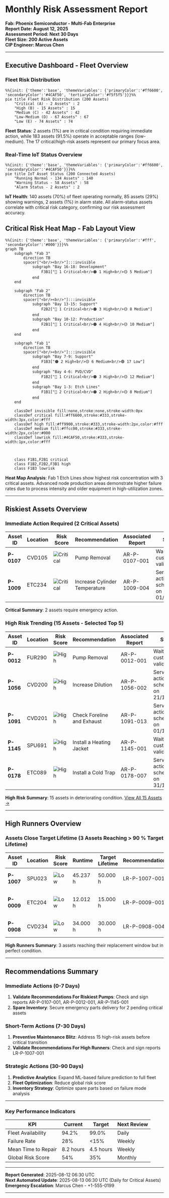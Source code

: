 # Monthly Risk Assessment Report
**Fab: Phoenix Semiconductor - Multi-Fab Enterprise**  
**Report Date: August 12, 2025**  
**Assessment Period: Next 30 Days**  
**Fleet Size: 200 Active Assets**  
**CIP Engineer: Marcus Chen**

---

## Executive Dashboard - Fleet Overview

### Fleet Risk Distribution

```mermaid
%%{init: {'theme':'base', 'themeVariables': {'primaryColor':'#ff6600', 'secondaryColor':'#4CAF50', 'tertiaryColor':'#f5f5f5'}}}%%
pie title Fleet Risk Distribution (200 Assets)
    "Critical (A) - 2 Assets" : 2
    "High (B) - 15 Assets" : 15
    "Medium (C) - 42 Assets" : 42
    "Low-Medium (D) - 67 Assets" : 67
    "Low (E) - 74 Assets" : 74
```

**Fleet Status**: 2 assets (1%) are in critical condition requiring immediate action, while 183 assets (91.5%) operate in acceptable ranges (low-medium). The 17 critical/high-risk assets represent our primary focus area.

### Real-Time IoT Status Overview

```mermaid
%%{init: {'theme':'base', 'themeVariables': {'primaryColor':'#ff6600', 'secondaryColor':'#4CAF50'}}}%%
pie title IoT Asset Status (200 Connected Assets)
    "Running Normal - 134 Assets" : 140
    "Warning Status - 58 Assets" : 58
    "Alarm Status - 2 Assets" : 2
```

**IoT Health**: 140 assets (70%) of fleet operating normally, 85 assets (29%) showing warnings, 2 assets (1%) in alarm state. All alarm-status assets correlate with critical risk category, confirming our risk assessment accuracy.

## Critical Risk Heat Map - Fab Layout View

```mermaid
%%{init: {'theme':'base', 'themeVariables': {'primaryColor':'#fff', 'secondaryColor':'#000'}}}%%
graph TB
    subgraph "Fab 3"
        direction TB
        spacer["<br/><br/>"]:::invisible
            subgraph "Bay 16-18: Development"
                F3B1["🔴 1 Critical<br/>🟠 1 High<br/>🟡 5 Medium"]
            end
    end
    
    subgraph "Fab 2"
        direction TB
        spacer["<br/><br/>"]:::invisible
            subgraph "Bay 13-15: Support"
                F2B2["🔴 1 Critical<br/>🟠 3 High<br/>🟡 8 Medium"]
            end
            subgraph "Bay 10-12: Production"
                F2B1["🔴 1 Critical<br/>🟠 4 High<br/>🟡 10 Medium"]
            end
    end
    
    subgraph "Fab 1"
        direction TB
        spacer["<br/><br/>"]:::invisible
            subgraph "Bay 7-9: Support" 
                F1B3["🟠 2 High<br/>🟡 6 Medium<br/>🟢 17 Low"]
            end
            subgraph "Bay 4-6: PVD/CVD"
                F1B2["🔴 1 Critical<br/>🟠 3 High<br/>🟡 12 Medium"]
            end
            subgraph "Bay 1-3: Etch Lines" 
                F1B1["🔴 2 Critical<br/>🟠 2 High<br/>🟡 8 Medium"]
            end
    end

    classDef invisible fill:none,stroke:none,stroke-width:0px
    classDef critical fill:#ff6600,stroke:#333,stroke-width:3px,color:#fff
    classDef high fill:#ff9900,stroke:#333,stroke-width:2px,color:#fff
    classDef medium fill:#ffcc00,stroke:#333,stroke-width:2px,color:#000
    classDef lowrisk fill:#4CAF50,stroke:#333,stroke-width:1px,color:#fff
    

    
    class F1B1,F2B1 critical
    class F1B2,F2B2,F3B1 high
    class F1B3 lowrisk
```

**Heat Map Analysis**: Fab 1 Etch Lines show highest risk concentration with 3 critical assets. Advanced node production areas demonstrate higher failure rates due to process intensity and older equipment in high-utilization zones.

---

## Riskiest Assets Overview

### Immediate Action Required (2 Critical Assets)

| Asset ID | Location | Risk Score | Recommendation | Associated Report | Status |
|----------|----------|------------|----------------|-------------------|--------|
| **P-0107** | CVD105 | ![Critical](https://img.shields.io/badge/89%25-red) | Pump Removal | AR-P-0107-001 | Waiting for customer validation | 
| **P-1009** | ETC234 | ![Critical](https://img.shields.io/badge/87%25-red) | Increase Cylinder Temperature | AR-P-1009-004 | Service action scheduled on 01/11/2025 |

**Critical Summary**: 2 assets require emergency action. 

### High Risk Trending (15 Assets - Selected Top 5)

| Asset ID | Location | Risk Score | Recommendation | Associated Report | Status |
|----------|----------|------------|----------------|-------------------|--------|
| **P-0012** | FUR290 | ![High](https://img.shields.io/badge/78%25-orange) | Pump Removal | AR-P-0012-001 | Waiting for customer validation |
| **P-1056** | CVD200 | ![High](https://img.shields.io/badge/75%25-orange) | Increase Dilution | AR-P-1056-002 | Service action scheduled on 21/10/2025 |
| **P-1091** | CVD201 | ![High](https://img.shields.io/badge/72%25-orange) | Check Foreline and Exhaust | AR-P-1091-013 | Service action scheduled on 01/11/2025 |
| **P-1145** | SPU691 | ![High](https://img.shields.io/badge/69%25-orange) | Install a Heating Jacket | AR-P-1145-001 | Waiting for customer validation |
| **P-0178** | ETC089 | ![High](https://img.shields.io/badge/67%25-orange) | Install a Cold Trap | AR-P-0178-007 | Service action scheduled on 31/10/2025 |

**High Risk Summary**: 15 assets in deteriorating condition. [View All 15 Assets →](#detailed-high-risk)

---

## High Runners Overview

### Assets Close Target Lifetime (3 Assets Reaching > 90 % Target Lifetime)

| Asset ID | Location | Risk Score | Runtime | Target Lifetime | Recommendation | Associated Report | Status |
|----------|----------|------------|---------|-----------------|----------------|-------------------|--------|
| **P-1007** | SPU023 | ![Low](https://img.shields.io/badge/12%25-green) | 45.237 h | 50.000 h | LR-P-1007-001 |Keep Pump Running | Waiting for customer validation | 
| **P-0009** | ETC204 | ![Low](https://img.shields.io/badge/07%25-green) | 12.012 h | 15.000 h | LR-P-0009-001 |Keep Pump Running | Telemetries to be analysed in 3 months |
| **P-0908** | CVD234 | ![Low](https://img.shields.io/badge/18%25-green) | 34.000 h | 30.000 h | LR-P-0908-004 |Keep Pump Running | Pump Removal Planned |

**High Runners Summary**: 3 assets reaching their replacement window but in perfect condition.

---

## Recommendations Summary

### Immediate Actions (0-7 Days)
1. **Validate Recommendations For Riskiest Pumps**: Check and sign reports AR-P-0107-001, AR-P-0012-001, AR-P-1145-001
2. **Spare Inventory**: Secure emergency parts delivery for 2 pending critical assets

### Short-Term Actions (7-30 Days)
1. **Preventive Maintenance Blitz**: Address 15 high-risk assets before critical transition
2. **Validate Recommendations For High Runners**: Check and sign reports LR-P-1007-001

### Strategic Actions (30-90 Days)
1. **Predictive Analytics**: Expand ML-based failure prediction to full fleet
2. **Fleet Optimization**: Reduce global risk score
3. **Inventory Strategy**: Optimize spare parts based on failure mode analysis

---

### Key Performance Indicators
| KPI | Current | Target | Next Review |
|-----|---------|--------|-------------|
| Fleet Availability | 94.2% | 99.0% | Daily |
| Failure Rate | 28% | <15% | Weekly |
| Mean Time to Repair | 8.2 hours | 4.5 hours | Weekly |
| Global Risk Score | 54% | 35% | Monthly |

---

**Report Generated**: 2025-08-12 06:30 UTC  
**Next Automated Update**: 2025-08-13 06:30 UTC (Daily for Critical Assets)  
**Emergency Escalation**: Marcus Chen - +1-555-0199  

---
